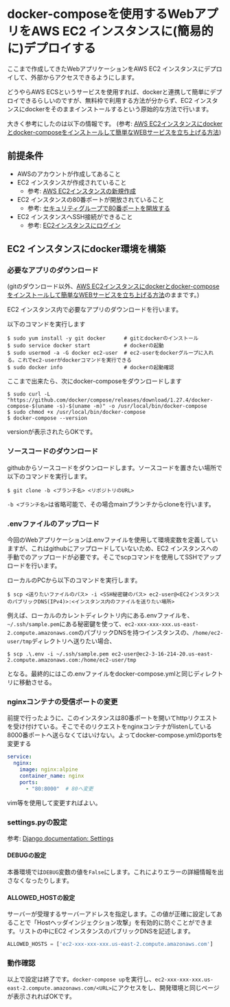# docker-composeを使用するWebアプリをAWS EC2 インスタンスに(簡易的に)デプロイする
ここまで作成してきたWebアプリケーションをAWS EC2 インスタンスにデプロイして、外部からアクセスできるようにします。

どうやらAWS ECSというサービスを使用すれば、dockerと連携して簡単にデプロイできるらしいのですが、無料枠で利用する方法が分からず、EC2 インスタンスにdockerをそのままインストールするという原始的な方法で行います。

大きく参考にしたのは以下の情報です。
(参考: [AWS EC2インスタンスにdockerとdocker-composeをインストールして簡単なWEBサービスを立ち上げる方法](https://qiita.com/y-do/items/e127211b32296d65803a))

## 前提条件
- AWSのアカウントが作成してあること
- EC2 インスタンスが作成されていること
  - 参考: [AWS EC2インスタンスの新規作成](https://qiita.com/y-do/items/e127211b32296d65803a#1-aws-ec2%E3%82%A4%E3%83%B3%E3%82%B9%E3%82%BF%E3%83%B3%E3%82%B9%E3%81%AE%E6%96%B0%E8%A6%8F%E4%BD%9C%E6%88%90)
- EC2 インスタンスの80番ポートが開放されていること
  - 参考: [セキュリティグループで80番ポートを開放する](https://qiita.com/y-do/items/e127211b32296d65803a#%E3%82%BB%E3%82%AD%E3%83%A5%E3%83%AA%E3%83%86%E3%82%A3%E3%82%B0%E3%83%AB%E3%83%BC%E3%83%97%E3%81%A780%E7%95%AA%E3%83%9D%E3%83%BC%E3%83%88%E3%82%92%E9%96%8B%E6%94%BE%E3%81%99%E3%82%8B)
- EC2 インスタンスへSSH接続ができること
  - 参考: [EC2インスタンスにログイン](https://qiita.com/y-do/items/e127211b32296d65803a#ec2%E3%82%A4%E3%83%B3%E3%82%B9%E3%82%BF%E3%83%B3%E3%82%B9%E3%81%AB%E3%83%AD%E3%82%B0%E3%82%A4%E3%83%B3)

## EC2 インスタンスにdocker環境を構築

### 必要なアプリのダウンロード
(gitのダウンロード以外、[AWS EC2インスタンスにdockerとdocker-composeをインストールして簡単なWEBサービスを立ち上げる方法](https://qiita.com/y-do/items/e127211b32296d65803a)のままです。)

EC2 インスタンス内で必要なアプリのダウンロードを行います。

以下のコマンドを実行します
```
$ sudo yum install -y git docker      # gitとdockerのインストール
$ sudo service docker start           # dockerの起動
$ sudo usermod -a -G docker ec2-user  # ec2-userをdockerグループに入れる。これでec2-userがdockerコマンドを実行できる
$ sudo docker info                    # dockerの起動確認
```
ここまで出来たら、次にdocker-composeをダウンロードします
```
$ sudo curl -L "https://github.com/docker/compose/releases/download/1.27.4/docker-compose-$(uname -s)-$(uname -m)" -o /usr/local/bin/docker-compose
$ sudo chmod +x /usr/local/bin/docker-compose
$ docker-compose --version
```
versionが表示されたらOKです。

### ソースコードのダウンロード
githubからソースコードをダウンロードします。ソースコードを置きたい場所で以下のコマンドを実行します。
```
$ git clone -b <ブランチ名> <リポジトリのURL>
```
`-b <ブランチ名>`は省略可能で、その場合mainブランチからcloneを行います。

### .envファイルのアップロード
今回のWebアプリケーションは.envファイルを使用して環境変数を定義していますが、これはgithubにアップロードしていないため、EC2 インスタンスへの手動でのアップロードが必要です。そこでscpコマンドを使用してSSHでアップロードを行います。

ローカルのPCから以下のコマンドを実行します。
```
$ scp <送りたいファイルのパス> -i <SSH秘密鍵のパス> ec2-user@<EC2インスタンスのパブリックDNS(IPv4)>:<インスタンス内のファイルを送りたい場所>
```
例えば、ローカルのカレントディレクトリ内にある.envファイルを、`~/.ssh/sample.pem`にある秘密鍵を使って、`ec2-xxx-xxx-xxx.us-east-2.compute.amazonaws.com`のパブリックDNSを持つインスタンスの、`/home/ec2-user/tmp`ディレクトリへ送りたい場合、
```
$ scp .\.env -i ~/.ssh/sample.pem ec2-user@ec2-3-16-214-20.us-east-2.compute.amazonaws.com:/home/ec2-user/tmp
```
となる。最終的にはこの.envファイルをdocker-compose.ymlと同じディレクトリに移動させる。

### nginxコンテナの受信ポートの変更
前提で行ったように、このインスタンスは80番ポートを開いてhttpリクエストを受け付けている。そこでそのリクエストをnginxコンテナがlistenしている8000番ポートへ送らなくてはいけない。よってdocker-compose.ymlのportsを変更する
```yml:docker-compose.yml
service:
  nginx:
    image: nginx:alpine
    container_name: nginx
    ports:
      - "80:8000"  # 80へ変更
```
vim等を使用して変更すればよい。

### settings.pyの設定
参考: [Django documentation: Settings](https://docs.djangoproject.com/en/3.2/ref/settings/)
#### DEBUGの設定
本番環境では`DEBUG`変数の値を`False`にします。これによりエラーの詳細情報を出さなくなったりします。

#### ALLOWED_HOSTの設定
サーバーが受理するサーバーアドレスを指定します。この値が正確に設定してあることで「Hostヘッダインジェクション攻撃」を有効的に防ぐことができます。リストの中にEC2 インスタンスのパブリックDNSを記述します。
```py:settings.py
ALLOWED_HOSTS = ['ec2-xxx-xxx-xxx.us-east-2.compute.amazonaws.com']
```

### 動作確認
以上で設定は終了です。`docker-compose up`を実行し、`ec2-xxx-xxx-xxx.us-east-2.compute.amazonaws.com/<URL>`にアクセスをし、開発環境と同じページが表示されればOKです。